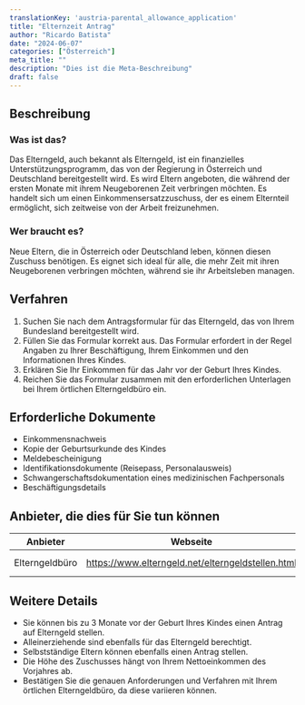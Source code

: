 ```yaml
---
translationKey: 'austria-parental_allowance_application'
title: "Elternzeit Antrag"
author: "Ricardo Batista"
date: "2024-06-07"
categories: ["Österreich"]
meta_title: ""
description: "Dies ist die Meta-Beschreibung"
draft: false
---
```


## Beschreibung
### Was ist das?
Das Elterngeld, auch bekannt als Elterngeld, ist ein finanzielles Unterstützungsprogramm, das von der Regierung in Österreich und Deutschland bereitgestellt wird. Es wird Eltern angeboten, die während der ersten Monate mit ihrem Neugeborenen Zeit verbringen möchten. Es handelt sich um einen Einkommensersatzzuschuss, der es einem Elternteil ermöglicht, sich zeitweise von der Arbeit freizunehmen.

### Wer braucht es?
Neue Eltern, die in Österreich oder Deutschland leben, können diesen Zuschuss benötigen. Es eignet sich ideal für alle, die mehr Zeit mit ihren Neugeborenen verbringen möchten, während sie ihr Arbeitsleben managen.

## Verfahren
1. Suchen Sie nach dem Antragsformular für das Elterngeld, das von Ihrem Bundesland bereitgestellt wird.
2. Füllen Sie das Formular korrekt aus. Das Formular erfordert in der Regel Angaben zu Ihrer Beschäftigung, Ihrem Einkommen und den Informationen Ihres Kindes.
3. Erklären Sie Ihr Einkommen für das Jahr vor der Geburt Ihres Kindes.
4. Reichen Sie das Formular zusammen mit den erforderlichen Unterlagen bei Ihrem örtlichen Elterngeldbüro ein.

## Erforderliche Dokumente
- Einkommensnachweis
- Kopie der Geburtsurkunde des Kindes
- Meldebescheinigung
- Identifikationsdokumente (Reisepass, Personalausweis)
- Schwangerschaftsdokumentation eines medizinischen Fachpersonals
- Beschäftigungsdetails

## Anbieter, die dies für Sie tun können

| Anbieter        |     Webseite     |     Zeitplan    |       Kosten       |
| --------------- | --------------- |  :-------------: | :-------------: |
| Elterngeldbüro |   https://www.elterngeld.net/elterngeldstellen.html  |      Abhängig vom Fall        |        Kostenlos        |

## Weitere Details
- Sie können bis zu 3 Monate vor der Geburt Ihres Kindes einen Antrag auf Elterngeld stellen.
- Alleinerziehende sind ebenfalls für das Elterngeld berechtigt.
- Selbstständige Eltern können ebenfalls einen Antrag stellen.
- Die Höhe des Zuschusses hängt von Ihrem Nettoeinkommen des Vorjahres ab.
- Bestätigen Sie die genauen Anforderungen und Verfahren mit Ihrem örtlichen Elterngeldbüro, da diese variieren können.